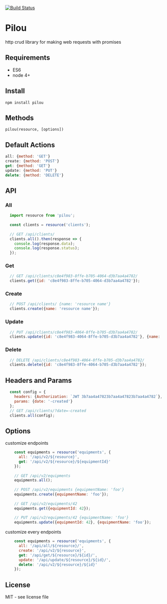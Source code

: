 [![Build Status](https://travis-ci.org/guillaumevincent/pilou.svg?branch=master)](https://travis-ci.org/guillaumevincent/pilou)

# Pilou

http crud library for making web requests with promises

## Requirements

  * ES6
  * node 4+

## Install

    npm install pilou
  
## Methods

    pilou(resource, [options])

## Default Actions
```js
all: {method: 'GET'}
create: {method: 'POST'}
get: {method: 'GET'}
update: {method: 'PUT'}
delete: {method: 'DELETE'}
```

## API

### All
```js
  import resource from 'pilou';
  
  const clients = resource('clients');
  
  // GET /api/clients/
  clients.all().then(response => {
    console.log(response.data);
    console.log(response.status);
  });
```

### Get
```js  
  // GET /api/clients/c8e4f983-8ffe-b705-4064-d3b7aa4a4782/
  clients.get({id: 'c8e4f983-8ffe-b705-4064-d3b7aa4a4782'});
```

### Create
```js
  // POST /api/clients/ {name: 'resource name'}
  clients.create({name: 'resource name'});
```

### Update
```js
  // PUT /api/clients/c8e4f983-4064-8ffe-b705-d3b7aa4a4782/
  clients.update({id: 'c8e4f983-4064-8ffe-b705-d3b7aa4a4782'}, {name: 'updated name'});
```

### Delete
```js
  // DELETE /api/clients/c8e4f983-4064-8ffe-b705-d3b7aa4a4782/
  clients.delete({id: 'c8e4f983-8ffe-4064-b705-d3b7aa4a4782'});
```

## Headers and Params
```js  
  const config = {
    headers: {Authorization: `JWT 3b7aa4a47823b7aa4a47823b7aa4a4782`},
    params: {date: '-created'}
  };
  // GET /api/clients/?date=-created
  clients.all(config);
```

## Options

customize endpoints
```js  
    const equipments = resource('equipments', {
      all: '/api/v2/${resource}',
      get: '/api/v2/${resource}/${equipmentId}'
    });
    
    // GET /api/v2/equipments
    equipments.all();
    
    // POST /api/v2/equipments {equipmentName: 'foo'}
    equipments.create({equipmentName: 'foo'});
    
    // GET /api/v2/equipments/42
    equipments.get({equipmentId: 42});
    
    // PUT /api/v2/equipments/42 {equipmentName: 'foo'}
    equipments.update({equipmentId: 42}, {equipmentName: 'foo'});
```

customize every endpoints

```js  
    const equipments = resource('equipments', {
      all: '/api/all/${resource}/',
      create: '/api/v2/${resource}',
      get: '/api/get/${resource}/${id}/',
      update: '/api/update/${resource}/${id}/',
      delete: '/api/v2/${resource}/${id}'
    });
```

## License

MIT - see license file